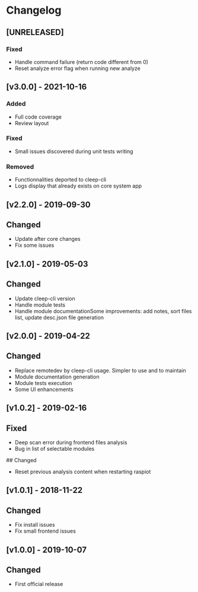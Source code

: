 # Changelog

## [UNRELEASED]

### Fixed
- Handle command failure (return code different from 0)
- Reset analyze error flag when running new analyze

## [v3.0.0] - 2021-10-16

### Added
- Full code coverage
- Review layout

### Fixed
- Small issues discovered during unit tests writing

### Removed
- Functionnalities deported to cleep-cli
- Logs display that already exists on core system app

## [v2.2.0] - 2019-09-30

## Changed
- Update after core changes
- Fix some issues

## [v2.1.0] - 2019-05-03

## Changed
- Update cleep-cli version
- Handle module tests
- Handle module documentationSome improvements: add notes, sort files list, update desc.json file generation

## [v2.0.0] - 2019-04-22

## Changed
- Replace remotedev by cleep-cli usage. Simpler to use and to maintain
- Module documentation generation
- Module tests execution
- Some UI enhancements

## [v1.0.2] - 2019-02-16

## Fixed
- Deep scan error during frontend files analysis
- Bug in list of selectable modules

## Changed
- Reset previous analysis content when restarting raspiot

## [v1.0.1] - 2018-11-22

## Changed
- Fix install issues
- Fix small frontend issues

## [v1.0.0] - 2019-10-07

## Changed
- First official release

